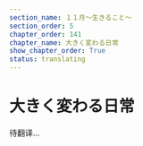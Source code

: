 ```yaml
---
section_name: １１月～生きること～
section_order: 5
chapter_order: 141
chapter_name: 大きく変わる日常
show_chapter_order: True
status: translating
---
```


# 大きく変わる日常
待翻译...
